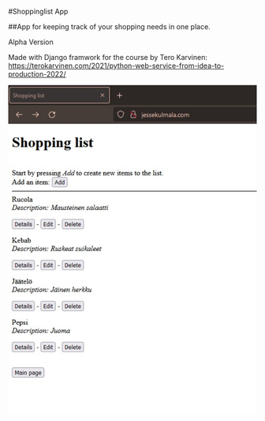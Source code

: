 #Shoppinglist App

##App for keeping track of your shopping needs in one place.

Alpha Version

Made with Django framwork for the course by Tero Karvinen: https://terokarvinen.com/2021/python-web-service-from-idea-to-production-2022/

![image](pics/shopping_mainpage.jpg)